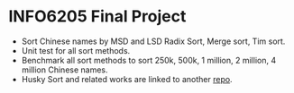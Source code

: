 # INFO6205 Final Project

+ Sort Chinese names by MSD and LSD Radix Sort, Merge sort, Tim sort.
+ Unit test for all sort methods.
+ Benchmark all sort methods to sort 250k, 500k, 1 million, 2 million, 4 million Chinese names.
+ Husky Sort and related works are linked to another [repo](https://github.com/zxhdaze/HuskySort).
